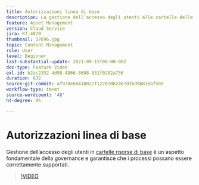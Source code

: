 ```yaml
---
title: Autorizzazioni linea di base
description: La gestione dell’accesso degli utenti alle cartelle delle risorse di base è un aspetto fondamentale della governance e garantisce il supporto corretto dei processi.
feature: Asset Management
version: Cloud Service
jira: KT-4870
thumbnail: 37696.jpg
topic: Content Management
role: User
level: Beginner
last-substantial-update: 2021-09-15T00:00:00Z
doc-type: Feature Video
exl-id: b2ac2332-4d98-4866-8688-831f0282a736
duration: 632
source-git-commit: af928e60410022f12207082467d3bd9b818af59d
workflow-type: tm+mt
source-wordcount: '48'
ht-degree: 0%

---
```


# Autorizzazioni linea di base

Gestione dell’accesso degli utenti in [cartelle risorse di base](./baseline-folders.md) è un aspetto fondamentale della governance e garantisce che i processi possano essere correttamente supportati.

>[!VIDEO](https://video.tv.adobe.com/v/37696?quality=12&learn=on)
